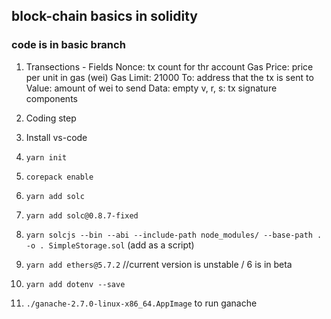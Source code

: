 ## block-chain basics in solidity
### code is in basic branch

1. Transections - Fields
  Nonce: tx count for thr account
  Gas Price: price per unit in gas (wei)
  Gas Limit: 21000
  To: address that the tx is sent to 
  Value: amount of wei to send
  Data: empty
  v, r, s: tx signature components
  
2. Coding step
  1.  Install vs-code
  2.  ``` yarn init ```
  3.  ``` corepack enable ```
  4.  ``` yarn add solc ```
  5.  ``` yarn add solc@0.8.7-fixed ```
  6.  ``` yarn solcjs --bin --abi --include-path node_modules/ --base-path . -o . SimpleStorage.sol ``` (add as a script)
  7.  ``` yarn add ethers@5.7.2 ``` //current version is unstable / 6 is in beta
  8.  ``` yarn add dotenv --save ```
  9.  ``` ./ganache-2.7.0-linux-x86_64.AppImage ``` to run ganache
